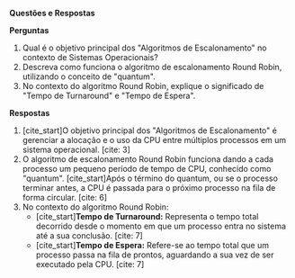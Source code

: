 **Questões e Respostas**

**Perguntas**

1.  Qual é o objetivo principal dos "Algoritmos de Escalonamento" no contexto de Sistemas Operacionais?
2.  Descreva como funciona o algoritmo de escalonamento Round Robin, utilizando o conceito de "quantum".
3.  No contexto do algoritmo Round Robin, explique o significado de "Tempo de Turnaround" e "Tempo de Espera".

**Respostas**

1.  [cite_start]O objetivo principal dos "Algoritmos de Escalonamento" é gerenciar a alocação e o uso da CPU entre múltiplos processos em um sistema operacional. [cite: 3]
2.  O algoritmo de escalonamento Round Robin funciona dando a cada processo um pequeno período de tempo de CPU, conhecido como "quantum". [cite_start]Após o término do quantum, ou se o processo terminar antes, a CPU é passada para o próximo processo na fila de forma circular. [cite: 6]
3.  No contexto do algoritmo Round Robin:
    * [cite_start]**Tempo de Turnaround:** Representa o tempo total decorrido desde o momento em que um processo entra no sistema até a sua conclusão. [cite: 7]
    * [cite_start]**Tempo de Espera:** Refere-se ao tempo total que um processo passa na fila de prontos, aguardando a sua vez de ser executado pela CPU. [cite: 7]
